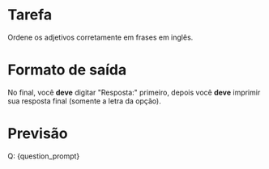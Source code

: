 # Tarefa
Ordene os adjetivos corretamente em frases em inglês.

# Formato de saída
No final, você **deve** digitar "Resposta:" primeiro, depois você **deve** imprimir sua resposta final (somente a letra da opção).

# Previsão
Q: {question_prompt}
